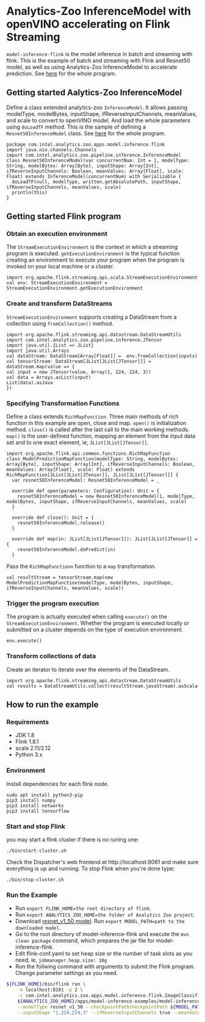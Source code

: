 # Analytics-Zoo InferenceModel with openVINO accelerating  on Flink Streaming 

`model-inference-flink` is the model inference in batch and streaming with flink. This is the example of batch and streaming with Flink and Resnet50 model, as well as using Analytics-Zoo InferenceModel to accelerate prediction. See [here](https://github.com/glorysdj/analytics-zoo/blob/imflink2/apps/model-inference-examples/model-inference-flink/src/main/scala/com/intel/analytics/zoo/apps/model/inference/flink/ImageClassificationStreaming.scala) for the whole program.

## Getting started Aalytics-Zoo InferenceModel
Define a class extended analytics-zoo `InferenceModel`. It allows passing modelType, modelBytes, inputShape, ifReverseInputChannels, meanValues, and scale to convert to openVINO model. And load the whole parameters using `doLoadTF` method.
This is the sample of defining a `Resnet50InferenceModel` class. See [here](https://github.com/glorysdj/analytics-zoo/blob/imflink2/apps/model-inference-examples/model-inference-flink/src/main/scala/com/intel/analytics/zoo/apps/model/inference/flink/Resnet50InferenceModel.scala) for the whole program.

```
package com.intel.analytics.zoo.apps.model.inference.flink
import java.nio.channels.Channels
import com.intel.analytics.zoo.pipeline.inference.InferenceModel
class Resnet50InferenceModel(var concurrentNum: Int = 1, modelType: String, modelBytes: Array[Byte], inputShape: Array[Int], ifReverseInputChannels: Boolean, meanValues: Array[Float], scale: Float) extends InferenceModel(concurrentNum) with Serializable {
  doLoadTF(null, modelType, written.getAbsolutePath, inputShape, ifReverseInputChannels, meanValues, scale)
  println(this)
}
```
 
## Getting started Flink program

### Obtain an execution environment 
The `StreamExecutionEnvironment` is the context in which a streaming program is executed. `getExecutionEnvironment` is the typical function creating an environment to execute your program when the program is invoked on your local machine or a cluster.
```
import org.apache.flink.streaming.api.scala.StreamExecutionEnvironment
val env: StreamExecutionEnvironment = StreamExecutionEnvironment.getExecutionEnvironment
```
### Create and transform DataStreams
`StreamExecutionEnvironment` supports creating a DataStream from a collection using `fromCollection()` method. 
```
import org.apache.flink.streaming.api.datastream.DataStreamUtils
import com.intel.analytics.zoo.pipeline.inference.JTensor
import java.util.{List => JList}
import java.util.Arrays
val dataStream: DataStream[Array[Float]] =  env.fromCollection(inputs)
val tensorStream: DataStream[JList[JList[JTensor]]] = dataStream.map(value => {
val input = new JTensor(value, Array(1, 224, 224, 3))
val data = Arrays.asList(input)
List(data).asJava
})
```
### Specifying Transformation Functions
Define a class extends `RichMapFunction`. Three main methods of rich function in this example are open, close and map. `open()` is initialization method. `close()` is called after the last call to the main working methods. `map()` is the user-defined function, mapping an element from the input data set and to one exact element, ie, `JList[JList[JTensor]]`.
```
import org.apache.flink.api.common.functions.RichMapFunction
class ModelPredictionMapFunction(modelType: String, modelBytes: Array[Byte], inputShape: Array[Int], ifReverseInputChannels: Boolean, meanValues: Array[Float], scale: Float) extends RichMapFunction[JList[JList[JTensor]], JList[JList[JTensor]]] {
  var resnet50InferenceModel: Resnet50InferenceModel = _

  override def open(parameters: Configuration): Unit = {
    resnet50InferenceModel = new Resnet50InferenceModel(1, modelType, modelBytes, inputShape, ifReverseInputChannels, meanValues, scale)
  }

  override def close(): Unit = {
    resnet50InferenceModel.release()
  }

  override def map(in: JList[JList[JTensor]]): JList[JList[JTensor]] = {
    resnet50InferenceModel.doPredict(in)
  }
``` 
Pass the `RichMapFunctionn` function to a `map` transformation.
```
val resultStream = tensorStream.map(new ModelPredictionMapFunction(modelType, modelBytes, inputShape, ifReverseInputChannels, meanValues, scale))
``` 
### Trigger the program execution 
The program is actually executed when calling `execute()` on the `StreamExecutionEnvironment`. Whether the program is executed locally or submitted on a cluster depends on the type of execution environment.
```
env.execute()
```
### Transform collections of data
Create an iterator to iterate over the elements of the DataStream.
```
import org.apache.flink.streaming.api.datastream.DataStreamUtils
val results = DataStreamUtils.collect(resultStream.javaStream).asScala
```
## How to run the example
### Requirements
* JDK 1.8
* Flink 1.8.1
* scala 2.11/2.12
* Python 3.x

### Environment
Install dependencies for each flink node.
```
sudo apt install python3-pip
pip3 install numpy
pip3 install networkx
pip3 install tensorflow
```
### Start and stop Flink
you may start a flink cluster if there is no runing one:
```
./bin/start-cluster.sh
```
Check the Dispatcher's web frontend at http://localhost:8081 and make sure everything is up and running.
To stop Flink when you're done type:
```
./bin/stop-cluster.sh
```

### Run the Example
* Run `export FLINK_HOME=the root directory of flink`.
* Run `export ANALYTICS_ZOO_HOME=the folder of Analytics Zoo project`.
* Download [resnet_v1_50 model](http://download.tensorflow.org/models/resnet_v1_50_2016_08_28.tar.gz). Run `export MODEL_PATH=path to the downloaded model`.
* Go to the root directory of model-inference-flink and execute the `mvn clean package` command, which prepares the jar file for model-inference-flink.
* Edit flink-conf.yaml to set heap size or the number of task slots as you need, ie,  `jobmanager.heap.size: 10g`
* Run the follwing command with arguments to submit the Flink program. Change parameter settings as you need.

```bash
${FLINK_HOME}/bin/flink run \
    -m localhost:8181 -p 2 \
    -c com.intel.analytics.zoo.apps.model.inference.flink.ImageClassificationStreaming  \
    ${ANALYTICS_ZOO_HOME}/apps/model-inference-examples/model-inference-flink/target/model-inference-flink-0.1.0-SNAPSHOT-jar-with-dependencies.jar  \
    --modelType resnet_v1_50 --checkpointPathcheckpointPath ${MODEL_PATH}  \
    --inputShape "1,224,224,3" --ifReverseInputChannels true --meanValues "123.68,116.78,103.94" --scale 1
```

